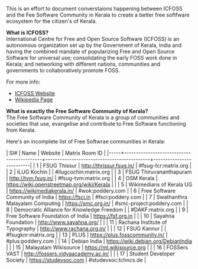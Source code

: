 This is an effort to document converstaions happening between ICFOSS and the Fee Software Community in Kerala to create a better free softfware ecosystem for the citizen's of Kerala.

**What is ICFOSS?**\
International Centre for Free and Open Source Software (ICFOSS) is an autonomous organization set up by the Government of Kerala, India and having the combined mandate of popularizing Free and Open Source Software for universal use; consolidating the early FOSS work done in Kerala; and networking with different nations, communities and governments to collaboratively promote FOSS.

For more info:
- [ICFOSS Website](https://icfoss.in/about-us)
- [Wikipedia Page](https://en.wikipedia.org/wiki/ICFOSS)

**What is exactly the Free Software Community of Kerala?**\
The Free Software Community of Kerala is a group of communities and societies that use, evangelise and contribute to Free Software functioning from Kerala.

Here's an incomplete list of Free Softwrae communities in Kerala:

| Sl# | Name                                      | Website                                    | Matrix Room ID           |
|-----+-------------------------------------------+--------------------------------------------+--------------------------|
|   1 | FSUG Thissur                              | http://thrissur.fsug.in/                   | #fsug-tcr:matrix.org     |
|   2 | ILUG Kochin                               |                                            | #ilugcochin:matrix.org   |
|   3 | FSUG Thiruvananthapuram                   | http://tvm.fsug.in/                        | #fsug-tvm:matrix.org     |
|   4 | OSM Kerala                                | https://wiki.openstreetmap.org/wiki/Kerala |                          |
|   5 | Wikimedians of Kerala UG                  | https://wikimediakerala.in/                | #wok:poddery.com         |
|   6 | Free Software Community of India          | https://fsci.in                            | #fsci:poddery.com        |
|   7 | Swathanthra Malayalam Computing           | https://smc.org.in/                        | #smc-project:poddery.com |
|   8 | Democratic Alliance for Knowledge Freedom |                                            | #DAKF:matrix.org         |
|   9 | Free Software Foundation of India         | https://fsf.org.in                         |                          |
|  10 | Sayahna Foundation                        | http://www.sayahna.org/                    |                          |
|  11 | Rachana Institute of Typography           | http://www.rachana.org.in/                 |                          |
|  12 | FSUG Kannur                               |                                            | #fsugknr:matrix.org      |
|  13 | PLUS                                      | https://plus.fosscommunity.in/             | #plus:poddery.com        |
|  14 | Debian India                              | https://wiki.debian.org/DebianIndia        |                          |
|  15 | Malayalam Wikisource                      | https://ml.wikisource.org                  |                          |
|  16 | FOSSers VAST                              | http://fossers.vidyaacademy.ac.in/         |                          |
|  17 | Student Developer Society                 | https://studevsoc.com                      | #studevsoc:tchncs.de     |
